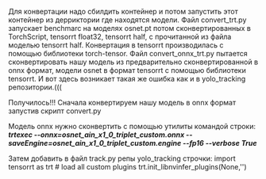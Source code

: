 Для конвертации надо сбилдить контейнер и потом запустить этот контейнер из дерриктории где находятся модели.
Файл convert_trt.py запускает benchmarc на моделях osnet.pt потом сконвертированных в TorchScript, tensorrt float32, tensorrt half, с прочитанной из файла моделью tensorrt half. Конвертация в tensorrt производилась с помощью библиотеки torch-tensor.
Файл convert_onnx_trt.py пытается сконвертировать нашу модель из предварительно сконвертированной в onnx формат, модели osnet в формат tensorrt с помощью библиотеки tensorrt. И вот здесь возникает такая же ошибка как и в yolo_tracking репозитории.(((

Получилось!!!
Сначала конвертируем нашу модель в onnx формат запустив скрипт convert.py

 Модель onnx нужно сконвертить с помощью утилиты командой строки:
***trtexec --onnx=osnet_ain_x1_0_triplet_custom.onnx --saveEngine=osnet_ain_x1_0_triplet_custom.engine --fp16 --verbose True***

Затем добавить в файл track.py репы yolo_tracking строчки:
    import tensorrt as trt
    # load all custom plugins
    trt.init_libnvinfer_plugins(None,'')